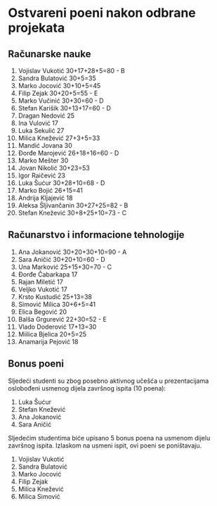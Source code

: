 # Ostvareni poeni nakon odbrane projekata

## Računarske nauke
1. Vojislav Vukotić 30+17+28+5=80 - B
2. Sandra Bulatović 30+5=35
3. Marko Jocović 30+10+5=45
4. Filip Zejak 30+20+5=55 - E
5. Marko Vučinić 30+30=60 - D
6. Stefan Karišik 30+13+17=60 - D
7. Dragan Nedović 25
8. Ina Vulović 17
9. Luka Sekulić 27
10. Milica Knežević 27+3+5=33
11. Mandić Jovana 30
12. Đorđe Marojević 26+18+16=60 - D
13. Marko Mešter 30
14. Jovan Nikolić 30+23=53
15. Igor Raičević 23
16. Luka Šućur 30+28+10=68 - D
17. Marko Bojić 26+15=41
18. Andrija Kljajević 18
19. Aleksa Šljivančanin 30+27+25=82 - B
20. Stefan Knežević 30+8+25+10=73 - C

## Računarstvo i informacione tehnologije
1. Ana Jokanović 30+20+30+10=90 - A
2. Sara Aničić 30+20+10=60 - D
3. Una Marković 25+15+30=70 - C
4. Đorđe Čabarkapa 17
5. Rajan Miletić 17
6. Veljko Vukotić 17
7. Krsto Kustudić 25+13=38
8. Simović Milica 30+6+5=41
9. Elica Begović 20
10. Balša Grgurević 22+30=52 - E
11. Vlado Doderović 17+13=30
12. Miilica Bjelica 20+5=25
13. Anamarija Pejović 18

## Bonus poeni

Sljedeći studenti su zbog posebno aktivnog učešća u prezentacijama oslobođeni usmenog dijela završnog ispita (10 poena):
1. Luka Šućur
2. Stefan Knežević
3. Ana Jokanović
4. Sara Aničić

Sljedećim studentima biće upisano 5 bonus poena na usmenom dijelu završnog ispita. Izlaskom na usmeni ispit, ovi poeni se poništavaju.
1. Vojislav Vukotić
2. Sandra Bulatović
3. Marko Jocović
4. Filip Zejak
5. Milica Knežević
6. Milica Simović

